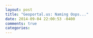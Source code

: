 ```yaml
---
layout: post
title: "Geoportal.us: Naming Oops..."
date: 2014-09-04 22:00:53 -0400
comments: true
categories: 
---
```

